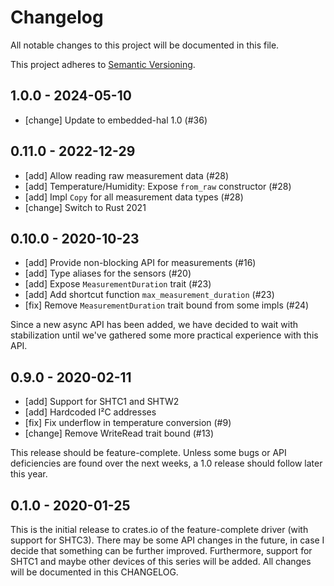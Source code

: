 # Changelog

All notable changes to this project will be documented in this file.

This project adheres to [Semantic Versioning](http://semver.org/spec/v2.0.0.html).


## 1.0.0 - 2024-05-10

- [change] Update to embedded-hal 1.0 (#36)


## 0.11.0 - 2022-12-29

- [add] Allow reading raw measurement data (#28)
- [add] Temperature/Humidity: Expose `from_raw` constructor (#28)
- [add] Impl `Copy` for all measurement data types (#28)
- [change] Switch to Rust 2021


## 0.10.0 - 2020-10-23

- [add] Provide non-blocking API for measurements (#16)
- [add] Type aliases for the sensors (#20)
- [add] Expose `MeasurementDuration` trait (#23)
- [add] Add shortcut function `max_measurement_duration` (#23)
- [fix] Remove `MeasurementDuration` trait bound from some impls (#24)

Since a new async API has been added, we have decided to wait with
stabilization until we've gathered some more practical experience with this
API.


## 0.9.0 - 2020-02-11

- [add] Support for SHTC1 and SHTW2
- [add] Hardcoded I²C addresses 
- [fix] Fix underflow in temperature conversion (#9)
- [change] Remove WriteRead trait bound (#13)

This release should be feature-complete. Unless some bugs or API deficiencies
are found over the next weeks, a 1.0 release should follow later this year.


## 0.1.0 - 2020-01-25

This is the initial release to crates.io of the feature-complete driver (with
support for SHTC3). There may be some API changes in the future, in case I
decide that something can be further improved. Furthermore, support for SHTC1
and maybe other devices of this series will be added. All changes will be
documented in this CHANGELOG.
